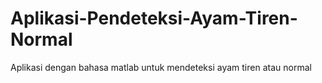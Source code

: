 # Aplikasi-Pendeteksi-Ayam-Tiren-Normal
Aplikasi dengan bahasa matlab untuk mendeteksi ayam tiren atau normal

